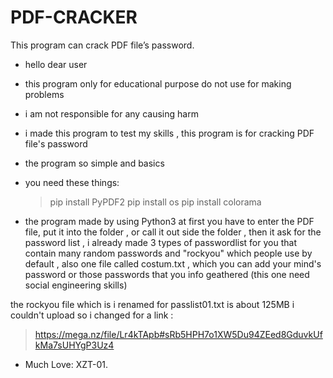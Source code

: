 # PDF-CRACKER
This program can crack PDF file’s password.

- hello dear user

- this program only for educational purpose do not use for making problems 

- i am not responsible for any causing harm 

- i made this program to test my skills , this program is for cracking PDF file's password

- the program so simple and basics 

- you need these things:
   > pip install PyPDF2
   > pip install os
   > pip install colorama

- the program made by using Python3 at first you have to enter the PDF file, put it into the folder , or call it out side the folder , then it ask for the password list , i already made 3 types of passwordlist for you that contain many random passwords and "rockyou" which people use by default , also one file called costum.txt , which you can add your mind's password or those passwords that you info geathered (this one need social engineering skills)

the rockyou file which is i renamed for passlist01.txt is about 125MB i couldn't upload so i changed for a link :

> https://mega.nz/file/Lr4kTApb#sRb5HPH7o1XW5Du94ZEed8GduvkUfkMa7sUHYgP3Uz4

+ Much Love: XZT-01.
